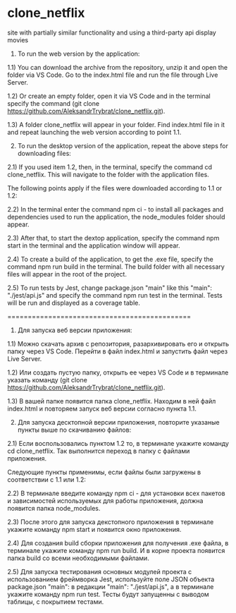 # clone_netflix
site with partially similar functionality and using a third-party api display movies


1. To run the web version by the application:
     
  1.1) You can download the archive from the repository, unzip it and open the folder via VS Code. Go to the index.html file and run the file through Live Server.

  1.2) Or create an empty folder, open it via VS Code and in the terminal specify the command (git clone https://github.com/AleksandrTrybrat/clone_netflix.git).

  1.3) A folder clone_netflix will appear in your folder. Find index.html file in it and repeat launching the web version according to point 1.1.

2. To run the desktop version of the application, repeat the above steps for downloading files:
     
  2.1) If you used item 1.2, then, in the terminal, specify the command cd clone_netflix. This will navigate to the folder with the application files.

The following points apply if the files were downloaded according to 1.1 or 1.2:

  2.2) In the terminal enter the command npm ci - to install all packages and dependencies used to run the application, the node_modules folder should appear.

  2.3) After that, to start the dextop application, specify the command npm start in the terminal and the application window will appear.

  2.4) To create a build of the application, to get the .exe file, specify the command npm run build in the terminal. The build folder with all necessary files will appear in the root of the project.

  2.5) To run tests by Jest, change package.json "main" like this  "main": "./jest/api.js"  and specify the command npm run test in the terminal. Tests will be run and displayed as a coverage table.
 

=============================================


 1. Для запуска веб версии приложения:
      
   1.1) Можно скачать архив с репозитория, разархивировать его и открыть папку через VS Code. Перейти в файл index.html и запустить файл через Live Server.
 
   1.2) Или создать пустую папку, открыть ее через VS Code и в терминале указать команду (git clone https://github.com/AleksandrTrybrat/clone_netflix.git). 
 
   1.3) В вашей папке появится папка clone_netflix. Находим в ней файл index.html и повторяем запуск веб версии согласно пункта 1.1. 

2. Для запуска десктопной версии приложения, повторите указаные пункты выше по скачиванию файлов:
     
  2.1) Если воспользовались пунктом 1.2 то, в терминале укажите команду cd clone_netflix. Так выполнится переход в папку с файлами приложения.
  
Следующие пункты применимы, если файлы были загружены в соответствии с 1.1 или 1.2:
     
  2.2) В терминале введите команду npm ci - для установки всех пакетов и зависимостей используемых для работы приложения, должна появится папка node_modules.

  2.3) После этого для запуска декстопного приложения в терминале укажите команду npm start и появится окно приложения.

  2.4) Для создания build сборки приложения для получения .exe файла, в терминале укажите команду npm run build. И в корне проекта появится папка build со всеми необходимыми файлами.

  2.5) Для запуска тестирования основных модулей проекта с использованием фреймворка Jest, используйте поле JSON объекта package.json "main": в редакции "main": "./jest/api.js", а в терминале укажите команду npm run test. Тесты будут запущенны с выводом таблицы, с покрытием тестами.



